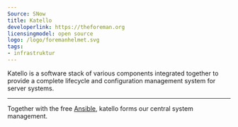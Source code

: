 ```yaml
---
Source: SNow
title: Katello
developerlink: https://theforeman.org
licensingmodel: open source
logo: /logo/foremanhelmet.svg
tags:
- infrastruktur
---
```

Katello is a software stack of various components integrated together to provide a complete lifecycle and configuration management system for server systems.

---

Together with the free [Ansible](/software/ansible), katello forms our central system management.
